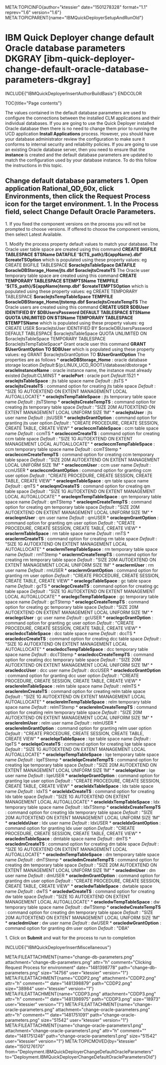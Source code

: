 META:TOPICINFO{author="ktessier" date="1501278328" format="1.1"
reprev="1.6" version="1.6"}
META:TOPICPARENT{name="IBMQuickDeployerSetupAndRunOld"}

# IBM Quick Deployer change default Oracle database parameters DKGRAY [ibm-quick-deployer-change-default-oracle-database-parameters-dkgray]

INCLUDE{"IBMQuickDeployerInsertAuthorBuildBasis"} ENDCOLOR

TOC{title="Page contents"}

The values contained in the default database parameters are used to
configure the connections between the installed CLM applications and
their individual databases. If you are going to use the Quick Deployer
installed Oracle database then there is no need to change them prior to
running the UCD application **Install Applications** process. However,
you should have your database administrator review the configuration to
make sure it conforms to internal security and reliability policies. If
you are going to use an existing Oracle database server, then you need
to ensure that the **instance** is created and the default database
parameters are updated to match the configuration used by your database
instance. To do this follow the instructions in this topic.

## Change default database parameters 1. Open application **Rational_QD_60x**, click **Environments**, then click the **Request Process** icon for the target environment. 1. In the Process field, select **Change Default Oracle Parameters**.

1\. If you fixed the component versions on the process you will not be
prompted to choose versions. If offered to choose the component
versions, then select Latest Available.

1\. Modify the process property default values to match your database.
The Oracle user table space are created using this command **CREATE
BIGFILE TABLESPACE \$TSName DATAFILE '\${TS_path}/\${appName}.dbf'
\$createTSOption** which is populated using these property values: eg
CREATE BIGFILE TABLESPACE **\$oraclejtsTableSpace DATAFILE
\$oracleDBStorage_Home/jts.dbf \$oraclejtsCreateTS** The Oracle user
temporary table space are created using this command **CREATE TEMPORARY
TABLESPACE \$TEMPTSName TEMPFILE '\${TS_path}/\${appName}temp.dbf'
\$createTEMPTSOption** which is populated using these property values:
eg CREATE TEMPORARY TABLESPACE **\$oraclejtsTempTableSpace TEMPFILE
\$oracleDBStorage_Home/jtstemp.dbf \$oraclejtsCreateTempTS** The Oracle
users are created using this command **CREATE USER \$DBUser IDENTIFIED
BY \$DBUsersPassword DEFAULT TABLESPACE \$TSName QUOTA UNLIMITED ON
\$TSName TEMPORARY TABLESPACE \$TEMPTSName** which is populated using
these property values: eg CREATE USER \$oraclejtsUser IDENTIFIED BY
\$oracleDBUsersPassword DEFAULT TABLESPACE \$oraclejtsTableSpace QUOTA
UNLIMITED ON \$oraclejtsTableSpace TEMPORARY TABLESPACE
\$oraclejtsTempTableSpace\* Grant oracle user this command **GRANT
\$UserGrantOption TO \$DBUser** which is populated using these property
values: eg GRANT \$oraclejtsGrantOption TO **\$UserGrantOption** The
properties are as follows \* **oracleDBStorage_Home** : oracle database
storage location *Default*:\${p:LINUX_UCD_ROOT}/database/dbstorage \*
**oracleInstanceName** : oracle instance name, the instance must already
existed *Default*:CLMINST \* **oraclePort** : oracle port *Default*:1521
\* **oraclejtsTableSpace** : jts table space name *Default* : jtsTS \*
**oraclejtsCreateTS** : command option for creating jts table space
*Default* : "SIZE 1G AUTOEXTEND ON EXTENT MANAGEMENT LOCAL AUTOALLOCATE"
\* **oraclejtsTempTableSpace** : jts temporary table space name
*Default* : jtsTStemp \* **oraclejtsCreateTempTS** : command option for
creating jts temporary table space *Default* : "SIZE 20M AUTOEXTEND ON
EXTENT MANAGEMENT LOCAL UNIFORM SIZE 1M" \* **oraclejtsUser** : jts user
name *Default* : jtsUSER \* **oraclejtsGrantOption** : command option
for granting jts user option *Default* : "CREATE PROCEDURE, CREATE
SESSION, CREATE TABLE, CREATE VIEW" \* **oracleccmTableSpace** : ccm
table space name *Default* : ccmTS \* **oracleccmCreateTS** : command
option for creating ccm table space *Default* : "SIZE 1G AUTOEXTEND ON
EXTENT MANAGEMENT LOCAL AUTOALLOCATE" \* **oracleccmTempTableSpace** :
ccm temporary table space name *Default* : ccmTStemp \*
**oracleccmCreateTempTS** : command option for creating ccm temporary
table space *Default* : "SIZE 20M AUTOEXTEND ON EXTENT MANAGEMENT LOCAL
UNIFORM SIZE 1M" \* **oracleccmUser** : ccm user name *Default* :
ccmUSER \* **oracleccmGrantOption** : command option for granting ccm
user option *Default* : "CREATE PROCEDURE, CREATE SESSION, CREATE TABLE,
CREATE VIEW" \* **oracleqmTableSpace** : qm table space name *Default* :
qmTS \* **oracleqmCreateTS** : command option for creating qm table
space *Default* : "SIZE 1G AUTOEXTEND ON EXTENT MANAGEMENT LOCAL
AUTOALLOCATE" \* **oracleqmTempTableSpace** : qm temporary table space
name *Default* : qmTStemp \* **oracleqmCreateTempTS** : command option
for creating qm temporary table space *Default* : "SIZE 20M AUTOEXTEND
ON EXTENT MANAGEMENT LOCAL UNIFORM SIZE 1M" \* **oracleqmUser** : qm
user name *Default* : qmUSER \* **oracleqmGrantOption** : command option
for granting qm user option *Default* : "CREATE PROCEDURE, CREATE
SESSION, CREATE TABLE, CREATE VIEW" \* **oraclermTableSpace** : rm table
space name *Default* : rmTS \* **oraclermCreateTS** : command option for
creating rm table space *Default* : "SIZE 1G AUTOEXTEND ON EXTENT
MANAGEMENT LOCAL AUTOALLOCATE" \* **oraclermTempTableSpace** : rm
temporary table space name *Default* : rmTStemp \*
**oraclermCreateTempTS** : command option for creating rm temporary
table space *Default* : "SIZE 20M AUTOEXTEND ON EXTENT MANAGEMENT LOCAL
UNIFORM SIZE 1M" \* **oraclermUser** : rm user name *Default* : rmUSER
\* **oraclermGrantOption** : command option for granting rm user option
*Default* : "CREATE PROCEDURE, CREATE SESSION, CREATE TABLE, CREATE
VIEW" \* **oraclegcTableSpace** : gc table space name *Default* : gcTS
\* **oraclegcCreateTS** : command option for creating gc table space
*Default* : "SIZE 1G AUTOEXTEND ON EXTENT MANAGEMENT LOCAL AUTOALLOCATE"
\* **oraclegcTempTableSpace** : gc temporary table space name *Default*
: gcTStemp \* **oraclegcCreateTempTS** : command option for creating gc
temporary table space *Default* : "SIZE 20M AUTOEXTEND ON EXTENT
MANAGEMENT LOCAL UNIFORM SIZE 1M" \* **oraclegcUser** : gc user name
*Default* : gcUSER \* **oraclegcGrantOption** : command option for
granting gc user option *Default* : "CREATE PROCEDURE, CREATE SESSION,
CREATE TABLE, CREATE VIEW" \* **oracledccTableSpace** : dcc table space
name *Default* : dccTS \* **oracledccCreateTS** : command option for
creating dcc table space *Default* : "SIZE 1G AUTOEXTEND ON EXTENT
MANAGEMENT LOCAL AUTOALLOCATE" \* **oracledccTempTableSpace** : dcc
temporary table space name *Default* : dccTStemp \*
**oracledccCreateTempTS** : command option for creating dcc temporary
table space *Default* : "SIZE 20M AUTOEXTEND ON EXTENT MANAGEMENT LOCAL
UNIFORM SIZE 1M" \* **oracledccUser** : dcc user name *Default* :
dccUSER \* **oracledccGrantOption** : command option for granting dcc
user option *Default* : "CREATE PROCEDURE, CREATE SESSION, CREATE TABLE,
CREATE VIEW" \* **oraclerelmTableSpace** : relm table space name
*Default* : relmTS \* **oraclerelmCreateTS** : command option for
creating relm table space *Default* : "SIZE 1G AUTOEXTEND ON EXTENT
MANAGEMENT LOCAL AUTOALLOCATE" \* **oraclerelmTempTableSpace** : relm
temporary table space name *Default* : relmTStemp \*
**oraclerelmCreateTempTS** : command option for creating relm temporary
table space *Default* : "SIZE 20M AUTOEXTEND ON EXTENT MANAGEMENT LOCAL
UNIFORM SIZE 1M" \* **oraclerelmUser** : relm user name *Default* :
relmUSER \* **oraclerelmGrantOption** : command option for granting relm
user option *Default* : "CREATE PROCEDURE, CREATE SESSION, CREATE TABLE,
CREATE VIEW" \* **oraclelqeTableSpace** : lqe table space name *Default*
: lqeTS \* **oraclelqeCreateTS** : command option for creating lqe table
space *Default* : "SIZE 1G AUTOEXTEND ON EXTENT MANAGEMENT LOCAL
AUTOALLOCATE" \* **oraclelqeTempTableSpace** : lqe temporary table space
name *Default* : lqeTStemp \* **oraclelqeCreateTempTS** : command option
for creating lqe temporary table space *Default* : "SIZE 20M AUTOEXTEND
ON EXTENT MANAGEMENT LOCAL UNIFORM SIZE 1M" \* **oraclelqeUser** : lqe
user name *Default* : lqeUSER \* **oraclelqeGrantOption** : command
option for granting lqe user option *Default* : "CREATE PROCEDURE,
CREATE SESSION, CREATE TABLE, CREATE VIEW" \* **oracleldxTableSpace** :
ldx table space name *Default* : ldxTS \* **oracleldxCreateTS** :
command option for creating ldx table space *Default* : "SIZE 1G
AUTOEXTEND ON EXTENT MANAGEMENT LOCAL AUTOALLOCATE" \*
**oracleldxTempTableSpace** : ldx temporary table space name *Default* :
ldxTStemp \* **oracleldxCreateTempTS** : command option for creating ldx
temporary table space *Default* : "SIZE 20M AUTOEXTEND ON EXTENT
MANAGEMENT LOCAL UNIFORM SIZE 1M" \* **oracleldxUser** : ldx user name
*Default* : ldxUSER \* **oracleldxGrantOption** : command option for
granting ldx user option *Default* : "CREATE PROCEDURE, CREATE SESSION,
CREATE TABLE, CREATE VIEW" \* **oracledmTableSpace** : dmtable space
name *Default* : dmTS \* **oracledmCreateTS** : command option for
creating dm table space *Default* : "SIZE 1G AUTOEXTEND ON EXTENT
MANAGEMENT LOCAL AUTOALLOCATE" \* **oracledmTempTableSpace** : dm
temporary table space name *Default* : dmTStemp \*
**oracledmCreateTempTS** : command option for creating dm temporary
table space *Default* : "SIZE 20M AUTOEXTEND ON EXTENT MANAGEMENT LOCAL
UNIFORM SIZE 1M" \* **oracledmUser** : dm user name *Default* : dmUSER
\* **oracledmGrantOption** : command option for granting dm user option
*Default* : "CREATE PROCEDURE, CREATE SESSION, CREATE TABLE, CREATE
VIEW" \* **oracledwTableSpace** : dwtable space name *Default* : dwTS \*
**oracledwCreateTS** : command option for creating dw table space
*Default* : "SIZE 1G AUTOEXTEND ON EXTENT MANAGEMENT LOCAL AUTOALLOCATE"
\* **oracledwTempTableSpace** : dw temporary table space name *Default*
: dwTStemp \* **oracledwCreateTempTS** : command option for creating dm
temporary table space *Default* : "SIZE 20M AUTOEXTEND ON EXTENT
MANAGEMENT LOCAL UNIFORM SIZE 1M" \* **oracledmUser** : dw user name
*Default* : dwUSER \* **oracledwGrantOption** : command option for
granting dm user option *Default* : "DBA"

1\. Click on **Submit** and wait for the process to run to completion

INCLUDE{"IBMQuickDeployerInsertMiscellaneous"}

META:FILEATTACHMENT{name="change-db-parameters.png"
attachment="change-db-parameters.png" attr="h" comment="Clicking Request
Process for environment" date="1481398778"
path="change-db-parameters.png" size="14756" user="ktessier"
version="1"} META:FILEATTACHMENT{name="CDDP2.png" attachment="CDDP2.png"
attr="h" comment="" date="1481398879" path="CDDP2.png" size="38984"
user="ktessier" version="1"} META:FILEATTACHMENT{name="CDDP3.png"
attachment="CDDP3.png" attr="h" comment="" date="1481398975"
path="CDDP3.png" size="18973" user="ktessier" version="1"}
META:FILEATTACHMENT{name="change-oracle-parameters.png"
attachment="change-oracle-parameters.png" attr="h" comment=""
date="1481751091" path="change-oracle-parameters.png" size="51542"
user="ktessier" version="1"}
META:FILEATTACHMENT{name="change-oracle-parameters1.png"
attachment="change-oracle-parameters1.png" attr="h" comment=""
date="1481751248" path="change-oracle-parameters1.png" size="51542"
user="ktessier" version="1"} META:TOPICMOVED{by="ktessier"
date="1501276170"
from="Deployment.IBMQuickDeployerChangeDefaultOracleParameters"
to="Deployment.IBMQuickDeployerChangeDefaultOracleParametersOld"}
